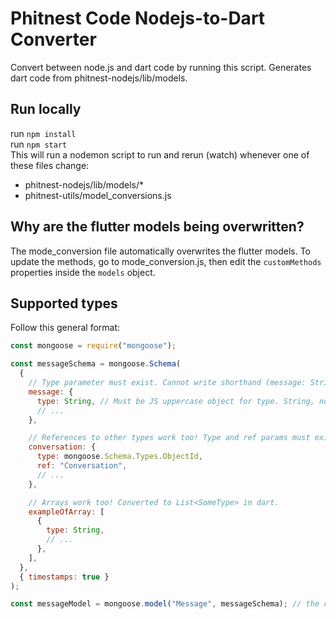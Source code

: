 # Phitnest Code Nodejs-to-Dart Converter

Convert between node.js and dart code by running this script. Generates dart code from phitnest-nodejs/lib/models.

## Run locally

run `npm install`\
run `npm start`\
This will run a nodemon script to run and rerun (watch) whenever one of these files change:

- phitnest-nodejs/lib/models/\*
- phitnest-utils/model_conversions.js

## Why are the flutter models being overwritten?

The mode_conversion file automatically overwrites the flutter models. To update the methods, go to mode_conversion.js, then edit the `customMethods` properties inside the `models` object.

## Supported types

Follow this general format:

```js
const mongoose = require("mongoose");

const messageSchema = mongoose.Schema(
  {
    // Type parameter must exist. Cannot write shorthand (message: String) format.
    message: {
      type: String, // Must be JS uppercase object for type. String, not "".
      // ...
    },

    // References to other types work too! Type and ref params must exist.
    conversation: {
      type: mongoose.Schema.Types.ObjectId,
      ref: "Conversation",
      // ...
    },

    // Arrays work too! Converted to List<SomeType> in dart.
    exampleOfArray: [
      {
        type: String,
        // ...
      },
    ],
  },
  { timestamps: true }
);

const messageModel = mongoose.model("Message", messageSchema); // the code `mongoose.model("SomeModelName"` must exist to set the model name in dart.
```
